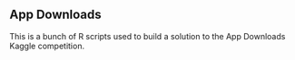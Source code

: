 App Downloads
-------------


This is a bunch of R scripts used to build a solution to the 
App Downloads Kaggle competition.

